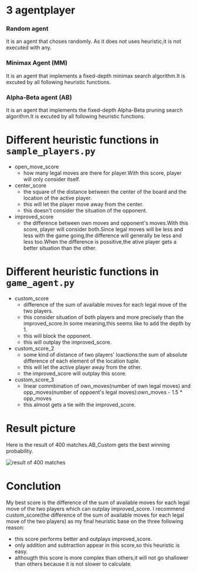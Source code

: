 # 3 agentplayer
### Random agent
It is an agent that choses randomly. As it does not uses heuristic,it is not executed with any.
### Minimax Agent (MM)
It is an agent that implements a fixed-depth minimax search
algorithm.It is excuted by all following heuristic functions.
### Alpha-Beta agent (AB)
It is an agent that implements the fixed-depth Alpha-Beta pruning search algorithm.It is excuted by all following heuristic functions.

# Different heuristic functions in `sample_players.py`
- open_move_score
    - how many legal moves are there for player.With this score, player will only consider itself.
- center_score
    - the square of the distance between the center of the board and the location of the active player.
    - this will let the player move away from the center.
    - this doesn't consider the situation of the opponent.
- improved_score
    - the difference between own moves and opponent's moves.With this score, player will consider both.Since legal moves will be less and less with the game going,the difference will generally be less and less too.When the difference is possitive,the ative player gets a better situation than the other.

# Different heuristic functions in `game_agent.py`
- custom_score
    - difference of the sum of available moves for each legal move of the two players.
    - this consider situation of both players and more precisely than the improved_score.In some meaning,this seems like to add the depth by 1.
    - this will block the opponent.
    - this will outplay the improved_score.
- custom_score_2
    - some kind of distance of two players' loactions:the sum of absolute difference of each element of the location tuple.
    - this will let the active player away from the other.
    - the improved_score will outplay this score.
- custom_score_3
    - linear commbination of own_moves(number of own legal moves) and opp_moves(number of oppoent's legal moves):own_moves - 1.5 * opp_moves
    - this almost gets a tie with the improved_score.

# Result picture
Here is the result of 400 matches.AB_Custom gets the best winning probability.

![result of 400 matches](http://i1.piimg.com/588926/2785c1f19ef2ff6e.png)

# Conclution
My best score is the difference of the sum of available moves for each legal move of the two players which can outplay improved_score.
I recommend custom_score(the difference of the sum of available moves for each legal move of the two players) as my final heuristic base on the three following reason:
- this score performs better and outplays improved_score.
- only addition and subtraction appear in this score,so this heuristic is easy.
- althougth this score is more complex than others,it will not go shallower than others because it is not slower to calculate.
